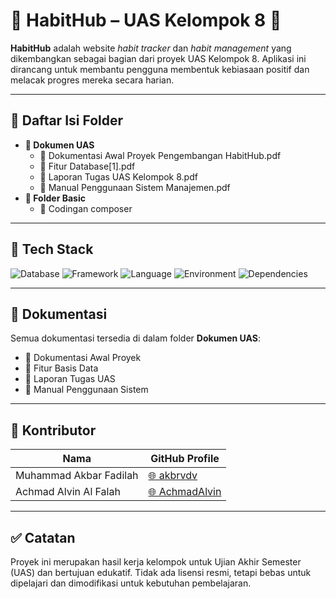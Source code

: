 # 🌟 HabitHub – UAS Kelompok 8 🌟

**HabitHub** adalah website *habit tracker* dan *habit management* yang dikembangkan sebagai bagian dari proyek UAS Kelompok 8. Aplikasi ini dirancang untuk membantu pengguna membentuk kebiasaan positif dan melacak progres mereka secara harian.

---

## 📂 Daftar Isi Folder
- **📄 Dokumen UAS**
  - 📘 Dokumentasi Awal Proyek Pengembangan HabitHub.pdf  
  - 📙 Fitur Database[1].pdf  
  - 📗 Laporan Tugas UAS Kelompok 8.pdf  
  - 📕 Manual Penggunaan Sistem Manajemen.pdf  
- **📁 Folder Basic**
  - 🔧 Codingan composer

---

## 🧰 Tech Stack
![Database](https://img.shields.io/badge/database-MySQL-green)
![Framework](https://img.shields.io/badge/framework-Yii2-blue)
![Language](https://img.shields.io/badge/language-PHP-blue)
![Environment](https://img.shields.io/badge/environment-XAMPP-orange)
![Dependencies](https://img.shields.io/badge/dependencies-Composer-yellow)

---

## 📄 Dokumentasi
Semua dokumentasi tersedia di dalam folder **Dokumen UAS**:

- 📘 Dokumentasi Awal Proyek
- 📙 Fitur Basis Data
- 📗 Laporan Tugas UAS
- 📕 Manual Penggunaan Sistem

---
## 👥 Kontributor

| Nama                      | GitHub Profile                                  |
|---------------------------|--------------------------------------------------|
| Muhammad Akbar Fadilah    | [🌐 akbrvdv](https://github.com/akbrvdv)         |
| Achmad Alvin Al Falah     | [🌐 AchmadAlvin](https://github.com/AchmadAlvin) |

---

## ✅ Catatan
Proyek ini merupakan hasil kerja kelompok untuk Ujian Akhir Semester (UAS) dan bertujuan edukatif. Tidak ada lisensi resmi, tetapi bebas untuk dipelajari dan dimodifikasi untuk kebutuhan pembelajaran.
